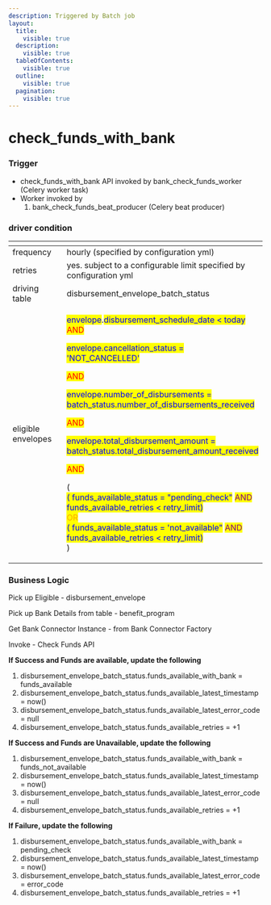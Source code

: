 ```yaml
---
description: Triggered by Batch job
layout:
  title:
    visible: true
  description:
    visible: true
  tableOfContents:
    visible: true
  outline:
    visible: true
  pagination:
    visible: true
---
```


# check\_funds\_with\_bank

### Trigger

* check\_funds\_with\_bank API invoked by bank\_check\_funds\_worker (Celery worker task)
* Worker invoked by
  1. bank\_check\_funds\_beat\_producer (Celery beat producer)

### driver condition

<table><thead><tr><th width="235"></th><th></th></tr></thead><tbody><tr><td>frequency</td><td>hourly (specified by configuration yml)</td></tr><tr><td>retries</td><td>yes. subject to a configurable limit specified by  configuration yml</td></tr><tr><td>driving table</td><td>disbursement_envelope_batch_status</td></tr><tr><td>eligible envelopes</td><td><p><mark style="color:blue;">envelope</mark>.<mark style="color:blue;">disbursement_schedule_date &#x3C; today</mark><br><mark style="color:red;">AND</mark></p><p><mark style="color:blue;">envelope.cancellation_status = 'NOT_CANCELLED'</mark></p><p><mark style="color:red;">AND</mark></p><p><mark style="color:blue;">envelope.number_of_disbursements = batch_status.number_of_disbursements_received</mark></p><p><mark style="color:red;">AND</mark></p><p><mark style="color:blue;">envelope.total_disbursement_amount = batch_status.total_disbursement_amount_received</mark></p><p><mark style="color:red;">AND</mark></p><p>(<br><mark style="color:blue;">( funds_available_status = "pending_check"</mark> <mark style="color:purple;">AND</mark> <mark style="color:blue;">funds_available_retries &#x3C; retry_limit)</mark><br><mark style="color:orange;">OR</mark> <br><mark style="color:blue;">( funds_available_status = 'not_available"</mark> <mark style="color:purple;">AND</mark> <mark style="color:blue;">funds_available_retries &#x3C; retry_limit)</mark><br>) </p></td></tr></tbody></table>

### Business Logic

Pick up Eligible - disbursement\_envelope

Pick up Bank Details from table - benefit\_program

Get Bank Connector Instance - from Bank Connector Factory

Invoke - Check Funds API

**If Success and Funds are available, update the following**

1. disbursement\_envelope\_batch\_status.funds\_available\_with\_bank = funds\_available
2. disbursement\_envelope\_batch\_status.funds\_available\_latest\_timestamp = now()
3. disbursement\_envelope\_batch\_status.funds\_available\_latest\_error\_code = null
4. disbursement\_envelope\_batch\_status.funds\_available\_retries = +1

**If Success and Funds are Unavailable, update the following**

1. disbursement\_envelope\_batch\_status.funds\_available\_with\_bank = funds\_not\_available
2. disbursement\_envelope\_batch\_status.funds\_available\_latest\_timestamp = now()
3. disbursement\_envelope\_batch\_status.funds\_available\_latest\_error\_code = null
4. disbursement\_envelope\_batch\_status.funds\_available\_retries = +1

**If Failure, update the following**

1. disbursement\_envelope\_batch\_status.funds\_available\_with\_bank = pending\_check
2. disbursement\_envelope\_batch\_status.funds\_available\_latest\_timestamp = now()
3. disbursement\_envelope\_batch\_status.funds\_available\_latest\_error\_code = error\_code
4. disbursement\_envelope\_batch\_status.funds\_available\_retries = +1
